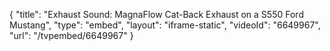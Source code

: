 {
    "title": "Exhaust Sound: MagnaFlow Cat-Back Exhaust on a S550 Ford Mustang",
    "type": "embed",
    "layout": "iframe-static",
    "videoId": "6649967",
    "url": "\/tvpembed\/6649967"
}